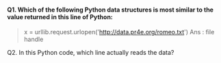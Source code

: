 #### Q1. Which of the following Python data structures is most similar to the value returned in this line of Python:
> x = urllib.request.urlopen('http://data.pr4e.org/romeo.txt')
Ans : file handle

Q2. In this Python code, which line actually reads the data?